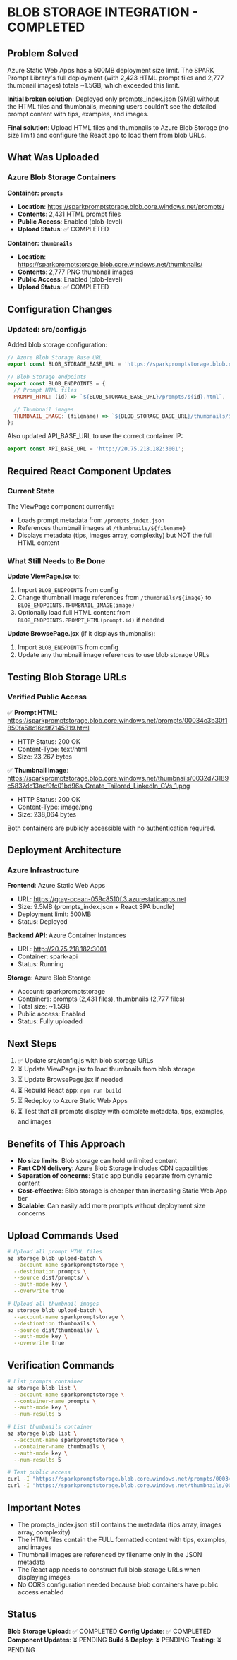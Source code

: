 # BLOB STORAGE INTEGRATION - COMPLETED

## Problem Solved

Azure Static Web Apps has a 500MB deployment size limit. The SPARK Prompt Library's full deployment (with 2,423 HTML prompt files and 2,777 thumbnail images) totals ~1.5GB, which exceeded this limit.

**Initial broken solution**: Deployed only prompts_index.json (9MB) without the HTML files and thumbnails, meaning users couldn't see the detailed prompt content with tips, examples, and images.

**Final solution**: Upload HTML files and thumbnails to Azure Blob Storage (no size limit) and configure the React app to load them from blob URLs.

## What Was Uploaded

### Azure Blob Storage Containers

**Container: `prompts`**
- **Location**: https://sparkpromptstorage.blob.core.windows.net/prompts/
- **Contents**: 2,431 HTML prompt files
- **Public Access**: Enabled (blob-level)
- **Upload Status**: ✅ COMPLETED

**Container: `thumbnails`**
- **Location**: https://sparkpromptstorage.blob.core.windows.net/thumbnails/
- **Contents**: 2,777 PNG thumbnail images
- **Public Access**: Enabled (blob-level)
- **Upload Status**: ✅ COMPLETED

## Configuration Changes

### Updated: src/config.js

Added blob storage configuration:

```javascript
// Azure Blob Storage Base URL
export const BLOB_STORAGE_BASE_URL = 'https://sparkpromptstorage.blob.core.windows.net';

// Blob Storage endpoints
export const BLOB_ENDPOINTS = {
  // Prompt HTML files
  PROMPT_HTML: (id) => `${BLOB_STORAGE_BASE_URL}/prompts/${id}.html`,

  // Thumbnail images
  THUMBNAIL_IMAGE: (filename) => `${BLOB_STORAGE_BASE_URL}/thumbnails/${filename}`,
};
```

Also updated API_BASE_URL to use the correct container IP:
```javascript
export const API_BASE_URL = 'http://20.75.218.182:3001';
```

## Required React Component Updates

### Current State

The ViewPage component currently:
- Loads prompt metadata from `/prompts_index.json`
- References thumbnail images at `/thumbnails/${filename}`
- Displays metadata (tips, images array, complexity) but NOT the full HTML content

### What Still Needs to Be Done

**Update ViewPage.jsx** to:
1. Import `BLOB_ENDPOINTS` from config
2. Change thumbnail image references from `/thumbnails/${image}` to `BLOB_ENDPOINTS.THUMBNAIL_IMAGE(image)`
3. Optionally load full HTML content from `BLOB_ENDPOINTS.PROMPT_HTML(prompt.id)` if needed

**Update BrowsePage.jsx** (if it displays thumbnails):
1. Import `BLOB_ENDPOINTS` from config
2. Update any thumbnail image references to use blob storage URLs

## Testing Blob Storage URLs

### Verified Public Access

✅ **Prompt HTML**: https://sparkpromptstorage.blob.core.windows.net/prompts/00034c3b30f1850fa58c16c9f7145319.html
- HTTP Status: 200 OK
- Content-Type: text/html
- Size: 23,267 bytes

✅ **Thumbnail Image**: https://sparkpromptstorage.blob.core.windows.net/thumbnails/0032d73189c5837dc13acf9fc01bd96a_Create_Tailored_LinkedIn_CVs_1.png
- HTTP Status: 200 OK
- Content-Type: image/png
- Size: 238,064 bytes

Both containers are publicly accessible with no authentication required.

## Deployment Architecture

### Azure Infrastructure

**Frontend**: Azure Static Web Apps
- URL: https://gray-ocean-059c8510f.3.azurestaticapps.net
- Size: 9.5MB (prompts_index.json + React SPA bundle)
- Deployment limit: 500MB
- Status: Deployed

**Backend API**: Azure Container Instances
- URL: http://20.75.218.182:3001
- Container: spark-api
- Status: Running

**Storage**: Azure Blob Storage
- Account: sparkpromptstorage
- Containers: prompts (2,431 files), thumbnails (2,777 files)
- Total size: ~1.5GB
- Public access: Enabled
- Status: Fully uploaded

## Next Steps

1. ✅ Update src/config.js with blob storage URLs
2. ⏳ Update ViewPage.jsx to load thumbnails from blob storage
3. ⏳ Update BrowsePage.jsx if needed
4. ⏳ Rebuild React app: `npm run build`
5. ⏳ Redeploy to Azure Static Web Apps
6. ⏳ Test that all prompts display with complete metadata, tips, examples, and images

## Benefits of This Approach

- **No size limits**: Blob storage can hold unlimited content
- **Fast CDN delivery**: Azure Blob Storage includes CDN capabilities
- **Separation of concerns**: Static app bundle separate from dynamic content
- **Cost-effective**: Blob storage is cheaper than increasing Static Web App tier
- **Scalable**: Can easily add more prompts without deployment size concerns

## Upload Commands Used

```bash
# Upload all prompt HTML files
az storage blob upload-batch \
  --account-name sparkpromptstorage \
  --destination prompts \
  --source dist/prompts/ \
  --auth-mode key \
  --overwrite true

# Upload all thumbnail images
az storage blob upload-batch \
  --account-name sparkpromptstorage \
  --destination thumbnails \
  --source dist/thumbnails/ \
  --auth-mode key \
  --overwrite true
```

## Verification Commands

```bash
# List prompts container
az storage blob list \
  --account-name sparkpromptstorage \
  --container-name prompts \
  --auth-mode key \
  --num-results 5

# List thumbnails container
az storage blob list \
  --account-name sparkpromptstorage \
  --container-name thumbnails \
  --auth-mode key \
  --num-results 5

# Test public access
curl -I "https://sparkpromptstorage.blob.core.windows.net/prompts/00034c3b30f1850fa58c16c9f7145319.html"
curl -I "https://sparkpromptstorage.blob.core.windows.net/thumbnails/0032d73189c5837dc13acf9fc01bd96a_Create_Tailored_LinkedIn_CVs_1.png"
```

## Important Notes

- The prompts_index.json still contains the metadata (tips array, images array, complexity)
- The HTML files contain the FULL formatted content with tips, examples, and images
- Thumbnail images are referenced by filename only in the JSON metadata
- The React app needs to construct full blob storage URLs when displaying images
- No CORS configuration needed because blob containers have public access enabled

## Status

**Blob Storage Upload**: ✅ COMPLETED
**Config Update**: ✅ COMPLETED
**Component Updates**: ⏳ PENDING
**Build & Deploy**: ⏳ PENDING
**Testing**: ⏳ PENDING
